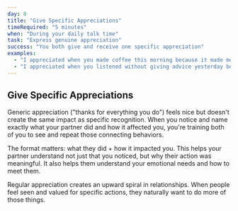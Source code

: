 ```yaml
---
day: 8
title: "Give Specific Appreciations"
timeRequired: "5 minutes"
when: "During your daily talk time"
task: "Express genuine appreciation"
success: "You both give and receive one specific appreciation"
examples:
  - "I appreciated when you made coffee this morning because it made me feel cared for"
  - "I appreciated when you listened without giving advice yesterday because I felt truly heard"
---
```


## Give Specific Appreciations

Generic appreciation ("thanks for everything you do") feels nice but doesn't create the same impact as specific recognition. When you notice and name exactly what your partner did and how it affected you, you're training both of you to see and repeat those connecting behaviors.

The format matters: what they did + how it impacted you. This helps your partner understand not just that you noticed, but why their action was meaningful. It also helps them understand your emotional needs and how to meet them.

Regular appreciation creates an upward spiral in relationships. When people feel seen and valued for specific actions, they naturally want to do more of those things.